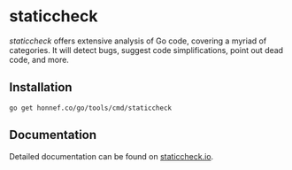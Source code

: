 # staticcheck

_staticcheck_ offers extensive analysis of Go code, covering a myriad
of categories. It will detect bugs, suggest code simplifications,
point out dead code, and more.

## Installation

    go get honnef.co/go/tools/cmd/staticcheck

## Documentation

Detailed documentation can be found on
[staticcheck.io](https://staticcheck.io/docs/).

